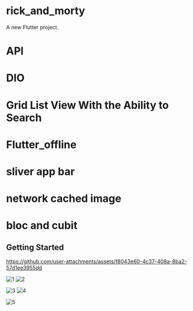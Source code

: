 # rick_and_morty

A new Flutter project.

# API 
# DIO
# Grid List View With the Ability to Search 
# Flutter_offline
# sliver app bar 
# network cached image 
# bloc and cubit 

## Getting Started


https://github.com/user-attachments/assets/f8043e60-4c37-408a-8ba2-57d1ee3955dd

![1](https://github.com/user-attachments/assets/c7c425eb-bb6d-4997-99f1-f65cb136cc48)  ![2](https://github.com/user-attachments/assets/33ece484-7465-4ddb-9f86-ec12bc2665fe)

![3](https://github.com/user-attachments/assets/dded4043-5b52-4770-aeac-ec0da4d84555)  ![4](https://github.com/user-attachments/assets/3e2750d9-360e-4579-bfbc-3cb8720fa87e)

![5](https://github.com/user-attachments/assets/001491e6-a014-4f32-8f33-1d6d28fe953d)

